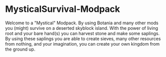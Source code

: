 # MysticalSurvival-Modpack
  Welcome to a "Mystical" Modpack. By using Botania and many other mods you (might) survive on a deserted skyblock island. 
With the power of living root and your bare hand(s) you can harvest stone and make some saplings.
By using these saplings you are able to create sieves, many other resources from nothing, and your imagination, you can create your own kingdom from the ground up.


